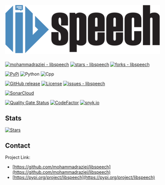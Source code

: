 <p align="center">
  <a href="https://github.com/mohammadraziei/libspeech">
    <img src="https://raw.githubusercontent.com/MohammadRaziei/libspeech/refs/heads/master/docs/logo/libspeech-logo.svg" alt="Logo">
  </a>
  <h3 align="center">

[//]: # (    Fastest domain extractor library written in C++ with python binding.)
  </h3>
  <h4 align="center">

[//]: # (    First and complete library for parsing url in C++ and Python and Command Line)
  </h4>
</p>

[![mohammadraziei - libspeech](https://img.shields.io/static/v1?label=mohammadraziei&message=libspeech&color=white&logo=github)](https://github.com/mohammadraziei/libspeech "Go to GitHub repo")
[![stars - libspeech](https://img.shields.io/github/stars/mohammadraziei/libspeech?style=social)](https://github.com/mohammadraziei/libspeech)
[![forks - libspeech](https://img.shields.io/github/forks/mohammadraziei/libspeech?style=social)](https://github.com/mohammadraziei/libspeech)

[![PyPi](https://img.shields.io/pypi/v/libspeech.svg)](https://pypi.org/project/libspeech/)
![Python](https://img.shields.io/badge/Python-3.8%20%7C%203.9%20%7C%203.10%20%7C%203.11-blue)
![Cpp](https://img.shields.io/badge/C++-17-blue)


[![GitHub release](https://img.shields.io/github/release/mohammadraziei/libspeech?include_prereleases=&sort=semver&color=purple)](https://github.com/mohammadraziei/libspeech/releases/)
[![License](https://img.shields.io/badge/License-MIT-purple)](#license)
[![issues - libspeech](https://img.shields.io/github/issues/mohammadraziei/libspeech)](https://github.com/mohammadraziei/libspeech/issues)


[![SonarCloud](https://sonarcloud.io/images/project_badges/sonarcloud-white.svg)](https://sonarcloud.io/summary/new_code?id=MohammadRaziei_libspeech)

[![Quality Gate Status](https://sonarcloud.io/api/project_badges/measure?project=MohammadRaziei_libspeech&metric=alert_status)](https://sonarcloud.io/summary/new_code?id=MohammadRaziei_libspeech)
[![CodeFactor](https://www.codefactor.io/repository/github/mohammadraziei/libspeech/badge/master)](https://www.codefactor.io/repository/github/mohammadraziei/libspeech/overview/master)
[![snyk.io](https://snyk.io/advisor/python/libspeech/badge.svg)](https://snyk.io/advisor/python/libspeech)

[//]: # ([![View site - GH Pages]&#40;https://img.shields.io/badge/View_site-GH_Pages-2ea44f?style=for-the-badge&#41;]&#40;https://mohammadraziei.github.io/libspeech/&#41;)



## Stats
[![Stars](https://starchart.cc/mohammadraziei/libspeech.svg?variant=adaptive)](https://starchart.cc/mohammadraziei/libspeech)

## Contact

<!-- Gal Ben David - gal@intsights.com -->

Project Link:
- [https://github.com/mohammadraziei/libspeech](https://github.com/mohammadraziei/libspeech)
- [https://pypi.org/project/libspeech](https://pypi.org/project/libspeech)



[license-shield]: https://img.shields.io/github/license/othneildrew/Best-README-Template.svg?style=flat-square
